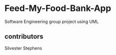 # Feed-My-Food-Bank-App
Software Engineering group project using UML

## contributors 

Silvester Stephens